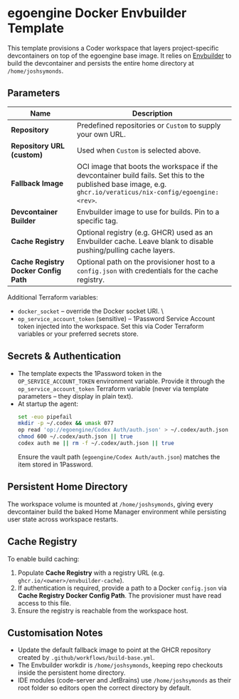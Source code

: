# egoengine Docker Envbuilder Template

This template provisions a Coder workspace that layers project-specific devcontainers on top of the egoengine base image. It relies on [Envbuilder](https://github.com/coder/envbuilder) to build the devcontainer and persists the entire home directory at `/home/joshsymonds`.

## Parameters

| Name | Description |
| --- | --- |
| **Repository** | Predefined repositories or `Custom` to supply your own URL. |
| **Repository URL (custom)** | Used when `Custom` is selected above. |
| **Fallback Image** | OCI image that boots the workspace if the devcontainer build fails. Set this to the published base image, e.g. `ghcr.io/veraticus/nix-config/egoengine:<rev>`. |
| **Devcontainer Builder** | Envbuilder image to use for builds. Pin to a specific tag. |
| **Cache Registry** | Optional registry (e.g. GHCR) used as an Envbuilder cache. Leave blank to disable pushing/pulling cache layers. |
| **Cache Registry Docker Config Path** | Optional path on the provisioner host to a `config.json` with credentials for the cache registry. |

Additional Terraform variables:

- `docker_socket` – override the Docker socket URI. \
- `op_service_account_token` (sensitive) – 1Password Service Account token injected into the workspace. Set this via Coder Terraform variables or your preferred secrets store.

## Secrets & Authentication

- The template expects the 1Password token in the `OP_SERVICE_ACCOUNT_TOKEN` environment variable. Provide it through the `op_service_account_token` Terraform variable (never via template parameters – they display in plain text).
- At startup the agent:
  ```sh
  set -euo pipefail
  mkdir -p ~/.codex && umask 077
  op read 'op://egoengine/Codex Auth/auth.json' > ~/.codex/auth.json || true
  chmod 600 ~/.codex/auth.json || true
  codex auth me || rm -f ~/.codex/auth.json || true
  ```
  Ensure the vault path (`egoengine/Codex Auth/auth.json`) matches the item stored in 1Password.

## Persistent Home Directory

The workspace volume is mounted at `/home/joshsymonds`, giving every devcontainer build the baked Home Manager environment while persisting user state across workspace restarts.

## Cache Registry

To enable build caching:

1. Populate **Cache Registry** with a registry URL (e.g. `ghcr.io/<owner>/envbuilder-cache`).
2. If authentication is required, provide a path to a Docker `config.json` via **Cache Registry Docker Config Path**. The provisioner must have read access to this file.
3. Ensure the registry is reachable from the workspace host.

## Customisation Notes

- Update the default fallback image to point at the GHCR repository created by `.github/workflows/build-base.yml`.
- The Envbuilder workdir is `/home/joshsymonds`, keeping repo checkouts inside the persistent home directory.
- IDE modules (code-server and JetBrains) use `/home/joshsymonds` as their root folder so editors open the correct directory by default.
